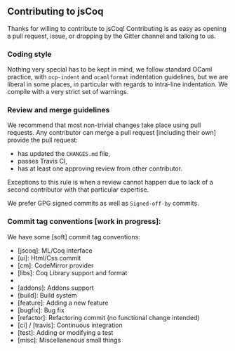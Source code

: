 ## Contributing to jsCoq

Thanks for willing to contribute to jsCoq! Contributing is as easy as
opening a pull request, issue, or dropping by the Gitter channel and
talking to us.

### Coding style

Nothing very special has to be kept in mind, we follow standard OCaml
practice, with `ocp-indent` and `ocamlformat` indentation guidelines,
but we are liberal in some places, in particular with regards to
intra-line indentation. We compile with a very strict set of warnings.

### Review and merge guidelines

We recommend that most non-trivial changes take place using pull
requests. Any contributor can merge a pull request [including their
own] provide the pull request:

- has updated the `CHANGES.md` file,
- passes Travis CI,
- has at least one approving review from other contributor.

Exceptions to this rule is when a review cannot happen due to lack of
a second contributor with that particular expertise.

We prefer GPG signed commits as well as `Signed-off-by` commits.

### Commit tag conventions [work in progress]:

We have some [soft] commit tag conventions:

- [jscoq]: ML/Coq interface
- [ui]: Html/Css commit
- [cm]: CodeMirror provider
- [libs]: Coq Library support and format
- [doc]: Documentation
- [addons]: Addons support
- [build]: Build system
- [feature]: Adding a new feature
- [bugfix]: Bug fix
- [refactor]: Refactoring commit (no functional change intended)
- [ci] / [travis]: Continuous integration
- [test]: Adding or modifying a test
- [misc]: Miscellanenous small things

